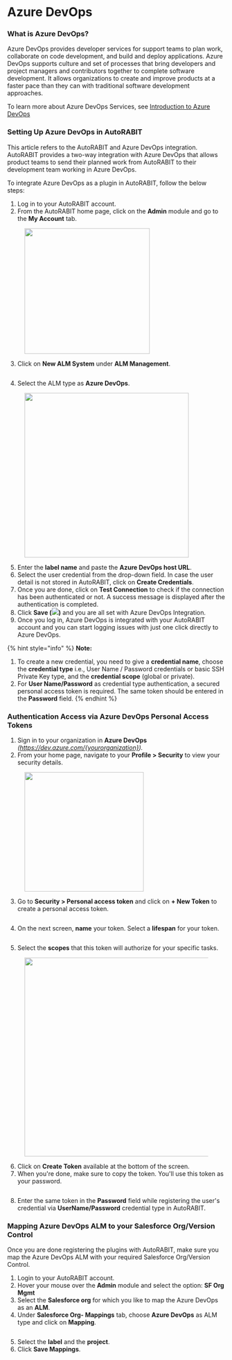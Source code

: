 # Azure DevOps

### What is Azure DevOps? <a href="#what-is-azure-devops" id="what-is-azure-devops"></a>

Azure DevOps provides developer services for support teams to plan work, collaborate on code development, and build and deploy applications. Azure DevOps supports culture and set of processes that bring developers and project managers and contributors together to complete software development. It allows organizations to create and improve products at a faster pace than they can with traditional software development approaches.

To learn more about Azure DevOps Services, see [Introduction to Azure DevOps](https://docs.microsoft.com/en-us/azure/devops/user-guide/what-is-azure-devops?view=azure-devops)

### Setting Up Azure DevOps in AutoRABIT <a href="#setting-up-azure-devops-in-autorabit" id="setting-up-azure-devops-in-autorabit"></a>

This article refers to the AutoRABIT and Azure DevOps integration. AutoRABIT provides a two-way integration with Azure DevOps that allows product teams to send their planned work from AutoRABIT to their development team working in Azure DevOps.

To integrate Azure DevOps as a plugin in AutoRABIT, follow the below steps:

1. Log in to your AutoRABIT account.
2. From the AutoRABIT home page, click on the **Admin** module and go to the **My Account** tab.

<figure><img src="../../../.gitbook/assets/image (34).png" alt="" width="289"><figcaption></figcaption></figure>

3. Click on **New ALM System** under **ALM Management**.

<figure><img src="../../../.gitbook/assets/image (35).png" alt=""><figcaption></figcaption></figure>

4. Select the ALM type as **Azure DevOps**.

<figure><img src="../../../.gitbook/assets/image (36).png" alt="" width="379"><figcaption></figcaption></figure>

5. Enter the **label name** and paste the **Azure DevOps host URL**.
6. Select the user credential from the drop-down field. In case the user detail is not stored in AutoRABIT, click on **Create Credentials**.
7. Once you are done, click on **Test Connection** to check if the connection has been authenticated or not. A success message is displayed after the authentication is completed.
8. Click **Save (**![](<../../../.gitbook/assets/image (37).png>)**)** and you are all set with Azure DevOps Integration.
9. Once you log in, Azure DevOps is integrated with your AutoRABIT account and you can start logging issues with just one click directly to Azure DevOps.

{% hint style="info" %}
**Note:**

1. To create a new credential, you need to give a **credential name**, choose the **credential type** i.e., User Name / Password credentials or basic SSH Private Key type, and the **credential scope** (global or private).
2. For **User Name/Password** as credential type authentication, a secured personal access token is required. The same token should be entered in the **Password** field.&#x20;
{% endhint %}

### Authentication Access via Azure DevOps Personal Access Tokens <a href="#authentication-access-via-azure-devops-personal-access-tokens" id="authentication-access-via-azure-devops-personal-access-tokens"></a>

1. Sign in to your organization in **Azure DevOps** _(https://dev.azure.com/{yourorganization})._
2. From your home page, navigate to your **Profile > Security** to view your security details.

<figure><img src="../../../.gitbook/assets/image (39).png" alt="" width="275"><figcaption></figcaption></figure>

3. Go to **Security > Personal access token** and click on **+ New Token** to create a personal access token.

<figure><img src="../../../.gitbook/assets/image (40).png" alt=""><figcaption></figcaption></figure>

4. On the next screen, **name** your token. Select a **lifespan** for your token.

<figure><img src="../../../.gitbook/assets/image (41).png" alt=""><figcaption></figcaption></figure>

5. Select the **scopes** that this token will authorize for your specific tasks.

<figure><img src="../../../.gitbook/assets/image (42).png" alt="" width="458"><figcaption></figcaption></figure>

6. Click on **Create Token** available at the bottom of the screen.
7. When you're done, make sure to copy the token. You'll use this token as your password.

<figure><img src="../../../.gitbook/assets/image (43).png" alt=""><figcaption></figcaption></figure>

8. Enter the same token in the **Password** field while registering the user's credential via **UserName/Password** credential type in AutoRABIT.

### Mapping Azure DevOps ALM to your Salesforce Org/Version Control <a href="#mapping-azure-devops-alm-to-your-salesforce-orgversion-control" id="mapping-azure-devops-alm-to-your-salesforce-orgversion-control"></a>

Once you are done registering the plugins with AutoRABIT, make sure you map the Azure DevOps ALM with your required Salesforce Org/Version Control.

1. Login to your AutoRABIT account.
2. Hover your mouse over the **Admin** module and select the option: **SF Org Mgmt**
3. Select the **Salesforce org** for which you like to map the Azure DevOps as an **ALM**.
4. Under **Salesforce Org- Mappings** tab, choose **Azure DevOps** as ALM type and click on **Mapping**.

<figure><img src="../../../.gitbook/assets/image (44).png" alt=""><figcaption></figcaption></figure>

5. Select the **label** and the **project**.
6. Click **Save Mappings**.
